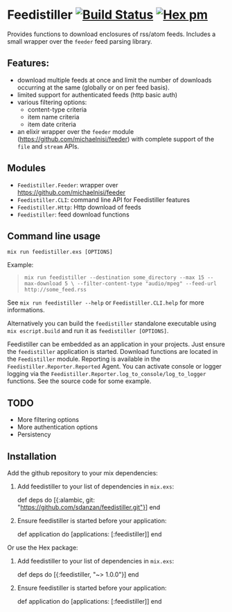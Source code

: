 # Feedistiller [![Build Status](https://travis-ci.org/sdanzan/feedistiller.svg?branch=master)](https://travis-ci.org/sdanzan/feedistiller) [![Hex pm](http://img.shields.io/hexpm/v/feedistiller.svg?style=flat)](https://hex.pm/packages/feedistiller)

Provides functions to download enclosures of rss/atom feeds. Includes
a small wrapper over the `feeder` feed parsing library.

## Features:

- download multiple feeds at once and limit the number of downloads
  occurring at the same (globally or on per feed basis).
- limited support for authenticated feeds (http basic auth)
- various filtering options:
  - content-type criteria
  - item name criteria
  - item date criteria  
- an elixir wrapper over the `feeder` module (https://github.com/michaelnisi/feeder)
  with complete support of the `file` and `stream` APIs.

## Modules

- `Feedistiller.Feeder`: wrapper over https://github.com/michaelnisi/feeder
- `Feedistiller.CLI`: command line API for Feedistiller features
- `Feedistiller.Http`: Http download of feeds
- `Feedistiller`: feed download functions

## Command line usage

`mix run feedistiller.exs [OPTIONS]`

Example:
> `mix run feedistiller --destination some_directory --max 15 --max-download 5 \
>                        --filter-content-type "audio/mpeg" --feed-url http://some_feed.rss`

See `mix run feedistiller --help` or `Feedistiller.CLI.help` for more informations.

Alternatively you can build the `feedistiller` standalone executable using `mix escript.build`
and run it as `feedistiller [OPTIONS]`.

Feedistiller can be embedded as an application in your projects. Just ensure the 
`feedistiller` application is started. Download functions are located in the
`Feedistiller` module. Reporting is available in the `Feedistiller.Reporter.Reported` Agent.
You can activate console or logger logging via the `Feedistiller.Reporter.log_to_console/log_to_logger`
functions. See the source code for some example.
                          
## TODO

- More filtering options
- More authentication options
- Persistency

## Installation

Add the github repository to your mix dependencies:

  1. Add feedistiller to your list of dependencies in `mix.exs`:

        def deps do
          [{:alambic, git: "https://github.com/sdanzan/feedistiller.git"}]
        end

  2. Ensure feedistiller is started before your application:

        def application do
          [applications: [:feedistiller]]
        end

Or use the Hex package:

  1. Add feedistiller to your list of dependencies in `mix.exs`:

        def deps do
          [{:feedistiller, "~> 1.0.0"}]
        end

  2. Ensure feedistiller is started before your application:

        def application do
          [applications: [:feedistiller]]
        end
